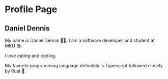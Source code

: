 # Profile Page

## Daniel Dennis

My name is Daniel Dennis 👯‍♂️. I am a software developer and student at MKU 😎.

I love eating and coding.

My favorite programming language definitely is Typescript followed closely by Rust 🦞.
